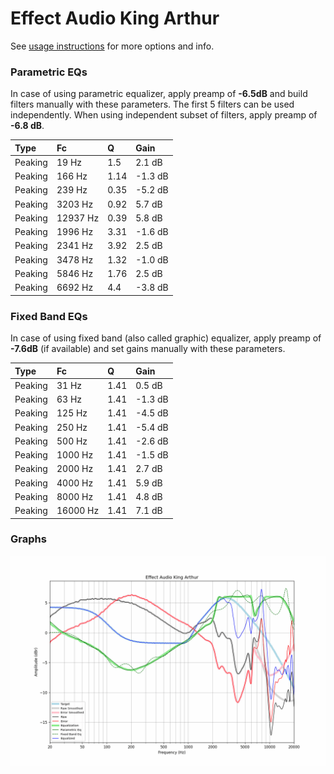 # Effect Audio King Arthur
See [usage instructions](https://github.com/jaakkopasanen/AutoEq#usage) for more options and info.

### Parametric EQs
In case of using parametric equalizer, apply preamp of **-6.5dB** and build filters manually
with these parameters. The first 5 filters can be used independently.
When using independent subset of filters, apply preamp of **-6.8 dB**.

| Type    | Fc       |    Q | Gain    |
|:--------|:---------|:-----|:--------|
| Peaking | 19 Hz    | 1.5  | 2.1 dB  |
| Peaking | 166 Hz   | 1.14 | -1.3 dB |
| Peaking | 239 Hz   | 0.35 | -5.2 dB |
| Peaking | 3203 Hz  | 0.92 | 5.7 dB  |
| Peaking | 12937 Hz | 0.39 | 5.8 dB  |
| Peaking | 1996 Hz  | 3.31 | -1.6 dB |
| Peaking | 2341 Hz  | 3.92 | 2.5 dB  |
| Peaking | 3478 Hz  | 1.32 | -1.0 dB |
| Peaking | 5846 Hz  | 1.76 | 2.5 dB  |
| Peaking | 6692 Hz  | 4.4  | -3.8 dB |

### Fixed Band EQs
In case of using fixed band (also called graphic) equalizer, apply preamp of **-7.6dB**
(if available) and set gains manually with these parameters.

| Type    | Fc       |    Q | Gain    |
|:--------|:---------|:-----|:--------|
| Peaking | 31 Hz    | 1.41 | 0.5 dB  |
| Peaking | 63 Hz    | 1.41 | -1.3 dB |
| Peaking | 125 Hz   | 1.41 | -4.5 dB |
| Peaking | 250 Hz   | 1.41 | -5.4 dB |
| Peaking | 500 Hz   | 1.41 | -2.6 dB |
| Peaking | 1000 Hz  | 1.41 | -1.5 dB |
| Peaking | 2000 Hz  | 1.41 | 2.7 dB  |
| Peaking | 4000 Hz  | 1.41 | 5.9 dB  |
| Peaking | 8000 Hz  | 1.41 | 4.8 dB  |
| Peaking | 16000 Hz | 1.41 | 7.1 dB  |

### Graphs
![](./Effect%20Audio%20King%20Arthur.png)